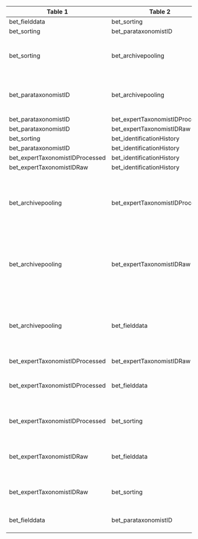 |Table 1|Table 2|Join by field(s)|
|------------------------|------------------------|-------------------------------|
bet_fielddata|bet_sorting|sampleID
bet_sorting|bet_parataxonomistID|subsampleID
bet_sorting|bet_archivepooling|Not fully automatable: multiple subsampleIDs are pooled into subsampleIDList
bet_parataxonomistID|bet_archivepooling|Not fully automatable: multiple subsampleIDs are pooled into subsampleIDList
bet_parataxonomistID|bet_expertTaxonomistIDProcessed|individualID
bet_parataxonomistID|bet_expertTaxonomistIDRaw|individualID
bet_sorting|bet_identificationHistory|identificationHistoryID
bet_parataxonomistID|bet_identificationHistory|identificationHistoryID
bet_expertTaxonomistIDProcessed|bet_identificationHistory|identificationHistoryID
bet_expertTaxonomistIDRaw|bet_identificationHistory|identificationHistoryID
bet_archivepooling|bet_expertTaxonomistIDProcessed|Not fully automatable: multiple subsampleIDs are pooled into subsampleIDList, and multiple individualIDs are in each subsampleID
bet_archivepooling|bet_expertTaxonomistIDRaw|Not fully automatable: multiple subsampleIDs are pooled into subsampleIDList, and multiple individualIDs are in each subsampleID
bet_archivepooling|bet_fielddata|Requires intermediate table: Join via bet\_sorting table using sampleID, subsampleID, and subsampleIDList. See entries for bet\_sorting.
bet_expertTaxonomistIDProcessed|bet_expertTaxonomistIDRaw|individualID
bet_expertTaxonomistIDProcessed|bet_fielddata|Requires intermediate table: Join via bet\_sorting and bet\_parataxonomistID tables.
bet_expertTaxonomistIDProcessed|bet_sorting|Requires intermediate table: Join via the bet_parataxonomistID table.
bet_expertTaxonomistIDRaw|bet_fielddata|Requires intermediate table: Join via bet\_sorting and bet\_parataxonomistID tables.
bet_expertTaxonomistIDRaw|bet_sorting|Requires intermediate table: Join via the bet_parataxonomistID table.
bet_fielddata|bet_parataxonomistID|Requires intermediate table: Join via the bet_sorting table.
